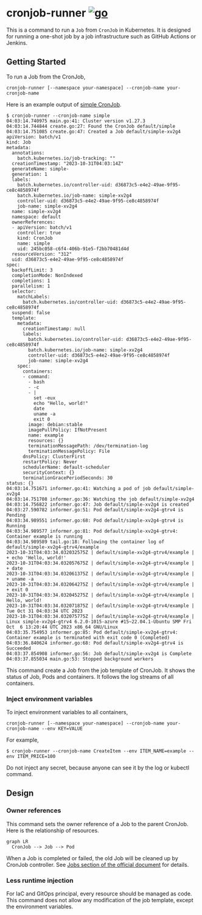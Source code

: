 # cronjob-runner [![go](https://github.com/int128/cronjob-runner/actions/workflows/go.yaml/badge.svg)](https://github.com/int128/cronjob-runner/actions/workflows/go.yaml)

This is a command to run a `Job` from `CronJob` in Kubernetes.
It is designed for running a one-shot job by a job infrastructure such as GitHub Actions or Jenkins.

## Getting Started

To run a Job from the CronJob,

```shell
cronjob-runner [--namespace your-namespace] --cronjob-name your-cronjob-name
```

Here is an example output of [simple CronJob](e2e_test/simple.yaml).

```console
$ cronjob-runner --cronjob-name simple
04:03:14.740975 main.go:41: Cluster version v1.27.3
04:03:14.744844 create.go:27: Found the CronJob default/simple
04:03:14.751085 create.go:47: Created a Job default/simple-xv2g4
apiVersion: batch/v1
kind: Job
metadata:
  annotations:
    batch.kubernetes.io/job-tracking: ""
  creationTimestamp: "2023-10-31T04:03:14Z"
  generateName: simple-
  generation: 1
  labels:
    batch.kubernetes.io/controller-uid: d36873c5-e4e2-49ae-9f95-ce8c4858974f
    batch.kubernetes.io/job-name: simple-xv2g4
    controller-uid: d36873c5-e4e2-49ae-9f95-ce8c4858974f
    job-name: simple-xv2g4
  name: simple-xv2g4
  namespace: default
  ownerReferences:
  - apiVersion: batch/v1
    controller: true
    kind: CronJob
    name: simple
    uid: 245bc058-c6f4-406b-91e5-f2bb70481d4d
  resourceVersion: "312"
  uid: d36873c5-e4e2-49ae-9f95-ce8c4858974f
spec:
  backoffLimit: 3
  completionMode: NonIndexed
  completions: 1
  parallelism: 1
  selector:
    matchLabels:
      batch.kubernetes.io/controller-uid: d36873c5-e4e2-49ae-9f95-ce8c4858974f
  suspend: false
  template:
    metadata:
      creationTimestamp: null
      labels:
        batch.kubernetes.io/controller-uid: d36873c5-e4e2-49ae-9f95-ce8c4858974f
        batch.kubernetes.io/job-name: simple-xv2g4
        controller-uid: d36873c5-e4e2-49ae-9f95-ce8c4858974f
        job-name: simple-xv2g4
    spec:
      containers:
      - command:
        - bash
        - -c
        - |
          set -eux
          echo "Hello, world!"
          date
          uname -a
          exit 0
        image: debian:stable
        imagePullPolicy: IfNotPresent
        name: example
        resources: {}
        terminationMessagePath: /dev/termination-log
        terminationMessagePolicy: File
      dnsPolicy: ClusterFirst
      restartPolicy: Never
      schedulerName: default-scheduler
      securityContext: {}
      terminationGracePeriodSeconds: 30
status: {}
04:03:14.751671 informer.go:41: Watching a pod of job default/simple-xv2g4
04:03:14.751708 informer.go:36: Watching the job default/simple-xv2g4
04:03:14.756822 informer.go:47: Job default/simple-xv2g4 is created
04:03:27.590782 informer.go:51: Pod default/simple-xv2g4-gtrv4 is Pending
04:03:34.989551 informer.go:68: Pod default/simple-xv2g4-gtrv4 is Running
04:03:34.989577 informer.go:81: Pod default/simple-xv2g4-gtrv4: Container example is running
04:03:34.989589 tail.go:18: Following the container log of default/simple-xv2g4-gtrv4/example
2023-10-31T04:03:34.032032575Z | default/simple-xv2g4-gtrv4/example | + echo 'Hello, world!'
2023-10-31T04:03:34.032057675Z | default/simple-xv2g4-gtrv4/example | + date
2023-10-31T04:03:34.032061375Z | default/simple-xv2g4-gtrv4/example | + uname -a
2023-10-31T04:03:34.032064275Z | default/simple-xv2g4-gtrv4/example | + exit 0
2023-10-31T04:03:34.032045275Z | default/simple-xv2g4-gtrv4/example | Hello, world!
2023-10-31T04:03:34.032071875Z | default/simple-xv2g4-gtrv4/example | Tue Oct 31 04:03:34 UTC 2023
2023-10-31T04:03:34.032075775Z | default/simple-xv2g4-gtrv4/example | Linux simple-xv2g4-gtrv4 6.2.0-1015-azure #15~22.04.1-Ubuntu SMP Fri Oct  6 13:20:44 UTC 2023 x86_64 GNU/Linux
04:03:35.754953 informer.go:85: Pod default/simple-xv2g4-gtrv4: Container example is terminated with exit code 0 (Completed)
04:03:36.840624 informer.go:68: Pod default/simple-xv2g4-gtrv4 is Succeeded
04:03:37.854908 informer.go:56: Job default/simple-xv2g4 is Complete 
04:03:37.855034 main.go:53: Stopped background workers
```

This command create a Job from the job template of CronJob.
It shows the status of Job, Pods and containers.
It follows the log streams of all containers.

### Inject environment variables

To inject environment variables to all containers,

```shell
cronjob-runner [--namespace your-namespace] --cronjob-name your-cronjob-name --env KEY=VALUE
```

For example,

```console
$ cronjob-runner --cronjob-name CreateItem --env ITEM_NAME=example --env ITEM_PRICE=100
```

Do not inject any secret, because anyone can see it by the log or kubectl command.

## Design

### Owner references

This command sets the owner reference of a Job to the parent CronJob.
Here is the relationship of resources.

```mermaid
graph LR
  CronJob --> Job --> Pod
```

When a Job is completed or failed, the old Job will be cleaned up by CronJob controller.
See [Jobs section of the official document](https://kubernetes.io/docs/concepts/workloads/controllers/job/) for details.

### Less runtime injection

For IaC and GitOps principal, every resource should be managed as code.
This command does not allow any modification of the job template, except the environment variables.
